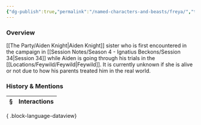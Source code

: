 ```yaml
---
{"dg-publish":true,"permalink":"/named-characters-and-beasts/freya/","tags":["NPC"],"updated":"2025-05-30T12:08:37.965+01:00"}
---
```



### Overview
[[The Party/Aiden Knight\|Aiden Knight]] sister who is first encountered in the campaign in [[Session Notes/Season 4 - Ignatius Beckons/Session 34\|Session 34]] while Aiden is going through his trials in the [[Locations/Feywild/Feywild\|Feywild]]. It is currently unknown if she is alive or not due to how his parents treated him in the real world. 

### History & Mentions
| § | Interactions |
| - | ------------ |

{ .block-language-dataview}